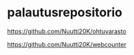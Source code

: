 # palautusrepositorio

https://github.com/Nuutti20K/ohtuvarasto

https://github.com/Nuutti20K/webcounter
